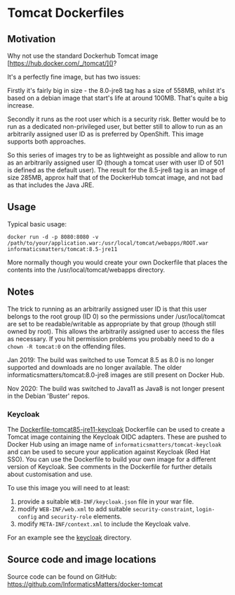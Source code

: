 # Tomcat Dockerfiles

## Motivation

Why not use the standard Dockerhub Tomcat image [https://hub.docker.com/_/tomcat/]()?

It's a perfectly fine image, but has two issues:

Firstly it's fairly big in size - the 8.0-jre8 tag has a size of 558MB, whilst it's based on a debian image that start's 
life at around 100MB. That's quite a big increase.

Secondly it runs as the root user which is a security risk. Better would be to run as a dedicated non-privileged user, 
but better still to allow to run as an arbitrarily assigned user ID as is preferred by OpenShift. This image supports 
both approaches.

So this series of images try to be as lightweight as possible and allow to run as an arbitrarily assigned user ID (though 
a tomcat user with user ID of 501 is defined as the default user). The result for the 8.5-jre8 tag is an image of size 
285MB, approx half that of the DockerHub tomcat image, and not bad as that includes the Java JRE.
 
## Usage

Typical basic usage:
```
docker run -d -p 8080:8080 -v /path/to/your/application.war:/usr/local/tomcat/webapps/ROOT.war informaticsmatters/tomcat:8.5-jre11 
```

More normally though you would create your own Dockerfile that places the contents into the /usr/local/tomcat/webapps directory.

## Notes

The trick to running as an arbitrarily assigned user ID is that this user belongs to the root group (ID 0) so the permissions 
under /usr/local/tomcat are set to be readable/writable as appropriate by that group (though still owned by root). 
This allows the arbitrarily assigned user to access the files as necessary. If you hit permission problems you probably 
need to do a `chown -R tomcat:0` on the offending files.

Jan 2019: The build was switched to use Tomcat 8.5 as 8.0 is no longer supported and downloads are no longer available.
The older informaticsmatters/tomcat:8.0-jre8 images are still present on Docker Hub.

Nov 2020: The build was switched to Java11 as Java8 is not longer present in the Debian 'Buster' repos.

### Keycloak

The [Dockerfile-tomcat85-jre11-keycloak]() Dockerfile can be used to create a Tomcat image containing the Keycloak OIDC adapters.
These are pushed to Docker Hub using an image name of `informaticsmatters/tomcat-keycloak` and can be used to secure your
application against Keycloak (Red Hat SSO). You can use the Dockerfile to build your own image for a different version of
Keycloak. See comments in the Dockerfile for further details about customisation and use.

To use this image you will need to at least:

1. provide a suitable `WEB-INF/keycloak.json` file in your war file.
1. modify `WEB-INF/web.xml` to add suitable `security-constraint`, `login-config` and `security-role` elements.
1. modify `META-INF/context.xml` to include the Keycloak valve.

For an example see the [keycloak]() directory.

## Source code and image locations

Source code can be found on GitHub: https://github.com/InformaticsMatters/docker-tomcat

